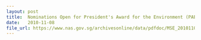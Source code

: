 ```yaml
---
layout: post
title:  Nominations Open for President's Award for the Environment (PAE) 2011
date:   2010-11-08
file_url: https://www.nas.gov.sg/archivesonline/data/pdfdoc/MSE_20101108001.pdf
---
```

